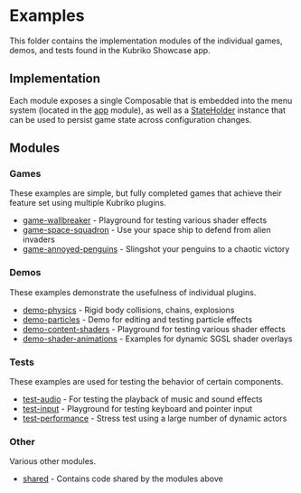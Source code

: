 # Examples
This folder contains the implementation modules of the individual games, demos, and tests found in the Kubriko Showcase app.

## Implementation
Each module exposes a single Composable that is embedded into the menu system (located in the [app](https://github.com/pandulapeter/kubriko/tree/main/app)
module), as well as a [StateHolder](https://github.com/pandulapeter/kubriko/blob/main/examples/shared/src/commonMain/kotlin/com/pandulapeter/kubriko/shared/StateHolder.kt) instance that can be used to persist game state across configuration changes.

## Modules

### Games
These examples are simple, but fully completed games that achieve their feature set using multiple Kubriko plugins.
- [game-wallbreaker](https://github.com/pandulapeter/kubriko/tree/main/examples/game-wallbreaker) - Playground for testing various shader effects
- [game-space-squadron](https://github.com/pandulapeter/kubriko/tree/main/examples/game-space-squadron) - Use your space ship to defend from alien invaders
- [game-annoyed-penguins](https://github.com/pandulapeter/kubriko/tree/main/examples/game-annoyed-penguins) - Slingshot your penguins to a chaotic victory

### Demos
These examples demonstrate the usefulness of individual plugins.
- [demo-physics](https://github.com/pandulapeter/kubriko/tree/main/examples/demo-physics) - Rigid body collisions, chains, explosions
- [demo-particles](https://github.com/pandulapeter/kubriko/tree/main/examples/demo-particles) - Demo for editing and testing particle effects
- [demo-content-shaders](https://github.com/pandulapeter/kubriko/tree/main/examples/demo-content-shaders) - Playground for testing various shader effects
- [demo-shader-animations](https://github.com/pandulapeter/kubriko/tree/main/examples/demo-shader-animations) - Examples for dynamic SGSL shader overlays

### Tests
These examples are used for testing the behavior of certain components.
- [test-audio](https://github.com/pandulapeter/kubriko/tree/main/examples/test-auido) - For testing the playback of music and sound effects
- [test-input](https://github.com/pandulapeter/kubriko/tree/main/examples/test-input) - Playground for testing keyboard and pointer input
- [test-performance](https://github.com/pandulapeter/kubriko/tree/main/examples/test-performance) - Stress test using a large number of dynamic actors

### Other
Various other modules.
- [shared](https://github.com/pandulapeter/kubriko/tree/main/examples/shared) - Contains code shared by the modules above